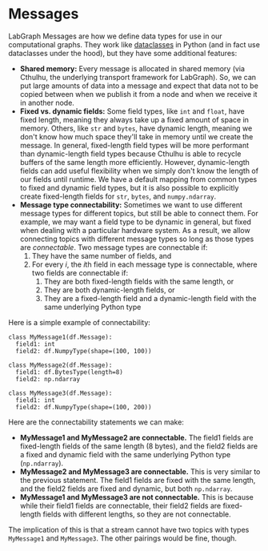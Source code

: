 # Messages

LabGraph Messages are how we define data types for use in our computational graphs. They work like [dataclasses](https://docs.python.org/3/library/dataclasses.html) in Python (and in fact use dataclasses under the hood), but they have some additional features:

* **Shared memory:** Every message is allocated in shared memory (via Cthulhu, the underlying transport framework for LabGraph). So, we can put large amounts of data into a message and expect that data not to be copied between when we publish it from a node and when we receive it in another node.
* **Fixed vs. dynamic fields:** Some field types, like `int` and `float`, have fixed length, meaning they always take up a fixed amount of space in memory. Others, like `str` and `bytes`, have dynamic length, meaning we don't know how much space they'll take in memory until we create the message. In general, fixed-length field types will be more performant than dynamic-length field types because Cthulhu is able to recycle buffers of the same length more efficiently. However, dynamic-length fields can add useful flexibility when we simply don't know the length of our fields until runtime. We have a default mapping from common types to fixed and dynamic field types, but it is also possible to explicitly create fixed-length fields for `str`, `bytes`, and `numpy.ndarray`.
* **Message type connectability:** Sometimes we want to use different message types for different topics, but still be able to connect them. For example, we may want a field type to be dynamic in general, but fixed when dealing with a particular hardware system. As a result, we allow connecting topics with different message types so long as those types are *connectable*. Two message types are connectable if:
   1. They have the same number of fields, and
   2. For every *i*, the *i*th field in each message type is connectable, where two fields are connectable if:
      1. They are both fixed-length fields with the same length, or
      2. They are both dynamic-length fields, or
      3. They are a fixed-length field and a dynamic-length field with the same underlying Python type

Here is a simple example of connectability:

```
class MyMessage1(df.Message):
  field1: int
  field2: df.NumpyType(shape=(100, 100))

class MyMessage2(df.Message):
  field1: df.BytesType(length=8)
  field2: np.ndarray

class MyMessage3(df.Message):
  field1: int
  field2: df.NumpyType(shape=(100, 200))
```
Here are the connectability statements we can make:

* **MyMessage1 and MyMessage2 are connectable.** The field1 fields are fixed-length fields of the same length (8 bytes), and the field2 fields are a fixed and dynamic field with the same underlying Python type (`np.ndarray`).
* **MyMessage2 and MyMessage3 are connectable.** This is very similar to the previous statement. The field1 fields are fixed with the same length, and the field2 fields are fixed and dynamic, but both `np.ndarray`.
* **MyMessage1 and MyMessage3 are not connectable.** This is because while their field1 fields are connectable, their field2 fields are fixed-length fields with different lengths, so they are not connectable.

The implication of this is that a stream cannot have two topics with types `MyMessage1` and `MyMessage3`. The other pairings would be fine, though.
